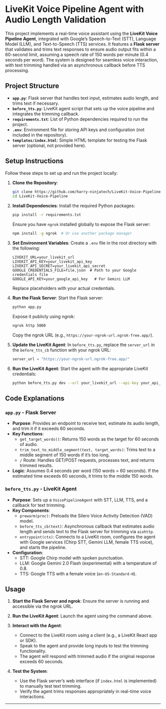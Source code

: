 # LiveKit Voice Pipeline Agent with Audio Length Validation

This project implements a real-time voice assistant using the **LiveKit Voice Pipeline Agent**, integrated with Google’s Speech-to-Text (STT), Language Model (LLM), and Text-to-Speech (TTS) services. It features a **Flask server** that validates and trims text responses to ensure audio output fits within a 60-second limit, assuming a speech rate of 150 words per minute (0.4 seconds per word). The system is designed for seamless voice interaction, with text trimming handled via an asynchronous callback before TTS processing.

## Project Structure

- **`app.py`**: Flask server that handles text input, estimates audio length, and trims text if necessary.
- **`before_tts.py`**: LiveKit agent script that sets up the voice pipeline and integrates the trimming callback.
- **`requirements.txt`**: List of Python dependencies required to run the project.
- **`.env`**: Environment file for storing API keys and configuration (not included in the repository).
- **`templates/index.html`**: Simple HTML template for testing the Flask server (optional, not provided here).

## Setup Instructions

Follow these steps to set up and run the project locally:

1. **Clone the Repository**:
   ```bash
   git clone https://github.com/harry-ninjatech/LiveKit-Voice-Pipeline.git
   cd LiveKit-Voice-Pipeline
   ```

2. **Install Dependencies**:
   Install the required Python packages:
   ```bash
   pip install -r requirements.txt
   ```
   Ensure you have `ngrok` installed globally to expose the Flask server:
   ```bash
   npm install -g ngrok  # Or use another package manager
   ```

3. **Set Environment Variables**:
   Create a `.env` file in the root directory with the following:
   ```
   LIVEKIT_URL=your_livekit_url
   LIVEKIT_API_KEY=your_livekit_api_key
   LIVEKIT_API_SECRET=your_livekit_api_secret
   GOOGLE_CREDENTIALS_FILE=file.json  # Path to your Google credentials file
   GOOGLE_API_KEY=your_google_api_key   # For Gemini LLM
   ```
   Replace placeholders with your actual credentials.

4. **Run the Flask Server**:
   Start the Flask server:
   ```bash
   python app.py
   ```
   Expose it publicly using ngrok:
   ```bash
   ngrok http 5000
   ```
   Copy the ngrok URL (e.g., `https://your-ngrok-url.ngrok-free.app/`).

5. **Update the LiveKit Agent**:
   In `before_tts.py`, replace the `server_url` in the `before_tts_cb` function with your ngrok URL:
   ```python
   server_url = "https://your-ngrok-url.ngrok-free.app/"
   ```

6. **Run the LiveKit Agent**:
   Start the agent with the appropriate LiveKit credentials:
   ```bash
   python before_tts.py dev --url your_livekit_url --api-key your_api_key --api-secret your_api_secret
   ```

## Code Explanations

### `app.py` - Flask Server
- **Purpose**: Provides an endpoint to receive text, estimate its audio length, and trim it if it exceeds 60 seconds.
- **Key Functions**:
  - `get_target_words()`: Returns 150 words as the target for 60 seconds of audio.
  - `trim_text_to_middle_segment(text, target_words)`: Trims text to a middle segment of 150 words if it’s too long.
  - `/` Route: Handles GET/POST requests, processes text, and returns trimmed results.
- **Logic**: Assumes 0.4 seconds per word (150 words = 60 seconds). If the estimated time exceeds 60 seconds, it trims to the middle 150 words.

### `before_tts.py` - LiveKit Agent
- **Purpose**: Sets up a `VoicePipelineAgent` with STT, LLM, TTS, and a callback for text trimming.
- **Key Components**:
  - `prewarm(proc)`: Preloads the Silero Voice Activity Detection (VAD) model.
  - `before_tts_cb(text)`: Asynchronous callback that estimates audio length and sends text to the Flask server for trimming via `aiohttp`.
  - `entrypoint(ctx)`: Connects to a LiveKit room, configures the agent with Google services (Chirp STT, Gemini LLM, female TTS voice), and starts the pipeline.
- **Configuration**:
  - STT: Google Chirp model with spoken punctuation.
  - LLM: Google Gemini 2.0 Flash (experimental) with a temperature of 0.8.
  - TTS: Google TTS with a female voice (`en-US-Standard-H`).

## Usage

1. **Start the Flask Server and ngrok**:
   Ensure the server is running and accessible via the ngrok URL.

2. **Run the LiveKit Agent**:
   Launch the agent using the command above.

3. **Interact with the Agent**:
   - Connect to the LiveKit room using a client (e.g., a LiveKit React app or SDK).
   - Speak to the agent and provide long inputs to test the trimming functionality.
   - The agent will respond with trimmed audio if the original response exceeds 60 seconds.

4. **Test the System**:
   - Use the Flask server’s web interface (if `index.html` is implemented) to manually test text trimming.
   - Verify the agent trims responses appropriately in real-time voice interactions.



---
